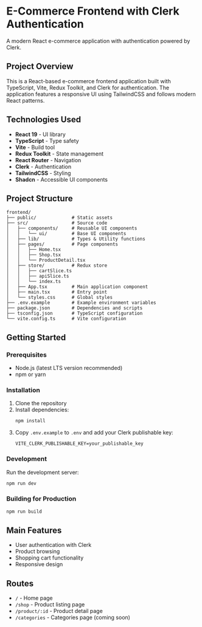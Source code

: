 # E-Commerce Frontend with Clerk Authentication

A modern React e-commerce application with authentication powered by Clerk.

## Project Overview

This is a React-based e-commerce frontend application built with TypeScript, Vite, Redux Toolkit, and Clerk for authentication. The application features a responsive UI using TailwindCSS and follows modern React patterns.

## Technologies Used

- **React 19** - UI library
- **TypeScript** - Type safety
- **Vite** - Build tool
- **Redux Toolkit** - State management
- **React Router** - Navigation
- **Clerk** - Authentication
- **TailwindCSS** - Styling
- **Shadcn** - Accessible UI components

## Project Structure

```
frontend/
├── public/             # Static assets
├── src/                # Source code
│   ├── components/     # Reusable UI components
│   │   └── ui/         # Base UI components
│   ├── lib/            # Types & Utility functions
│   ├── pages/          # Page components
│   │   ├── Home.tsx
│   │   ├── Shop.tsx
│   │   └── ProductDetail.tsx
│   ├── store/          # Redux store
│   │   ├── cartSlice.ts
│   │   ├── apiSlice.ts
│   │   └── index.ts
│   ├── App.tsx         # Main application component
│   ├── main.tsx        # Entry point
│   └── styles.css      # Global styles
├── .env.example        # Example environment variables
├── package.json        # Dependencies and scripts
├── tsconfig.json       # TypeScript configuration
└── vite.config.ts      # Vite configuration
```

## Getting Started

### Prerequisites

- Node.js (latest LTS version recommended)
- npm or yarn

### Installation

1. Clone the repository
2. Install dependencies:
   ```bash
   npm install
   ```
3. Copy `.env.example` to `.env` and add your Clerk publishable key:
   ```
   VITE_CLERK_PUBLISHABLE_KEY=your_publishable_key
   ```

### Development

Run the development server:

```bash
npm run dev
```

### Building for Production

```bash
npm run build
```

## Main Features

- User authentication with Clerk
- Product browsing
- Shopping cart functionality
- Responsive design

## Routes

- `/` - Home page
- `/shop` - Product listing page
- `/product/:id` - Product detail page
- `/categories` - Categories page (coming soon)
